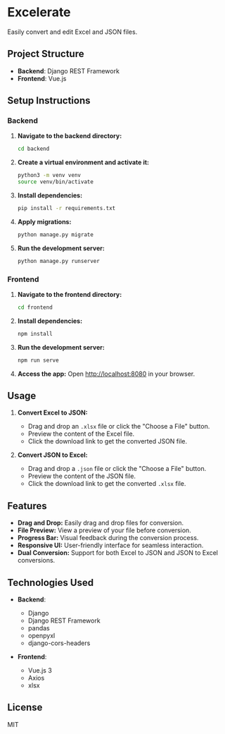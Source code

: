 # Excelerate

Easily convert and edit Excel and JSON files.

## Project Structure

- **Backend**: Django REST Framework
- **Frontend**: Vue.js

## Setup Instructions

### Backend

1. **Navigate to the backend directory:**
    ```bash
    cd backend
    ```

2. **Create a virtual environment and activate it:**
    ```bash
    python3 -m venv venv
    source venv/bin/activate
    ```

3. **Install dependencies:**
    ```bash
    pip install -r requirements.txt
    ```

4. **Apply migrations:**
    ```bash
    python manage.py migrate
    ```

5. **Run the development server:**
    ```bash
    python manage.py runserver
    ```

### Frontend

1. **Navigate to the frontend directory:**
    ```bash
    cd frontend
    ```

2. **Install dependencies:**
    ```bash
    npm install
    ```

3. **Run the development server:**
    ```bash
    npm run serve
    ```

4. **Access the app:**
    Open [http://localhost:8080](http://localhost:8080) in your browser.

## Usage

1. **Convert Excel to JSON:**
    - Drag and drop an `.xlsx` file or click the "Choose a File" button.
    - Preview the content of the Excel file.
    - Click the download link to get the converted JSON file.

2. **Convert JSON to Excel:**
    - Drag and drop a `.json` file or click the "Choose a File" button.
    - Preview the content of the JSON file.
    - Click the download link to get the converted `.xlsx` file.

## Features

- **Drag and Drop:** Easily drag and drop files for conversion.
- **File Preview:** View a preview of your file before conversion.
- **Progress Bar:** Visual feedback during the conversion process.
- **Responsive UI:** User-friendly interface for seamless interaction.
- **Dual Conversion:** Support for both Excel to JSON and JSON to Excel conversions.

## Technologies Used

- **Backend**:
    - Django
    - Django REST Framework
    - pandas
    - openpyxl
    - django-cors-headers

- **Frontend**:
    - Vue.js 3
    - Axios
    - xlsx

## License

MIT